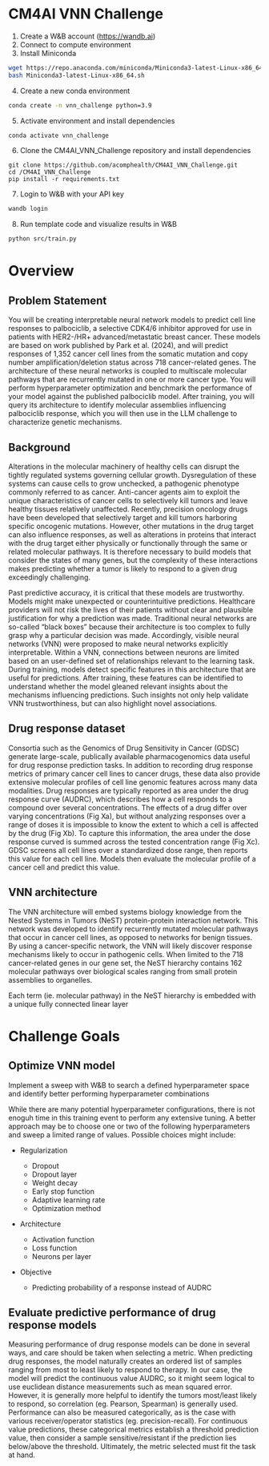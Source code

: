 # CM4AI VNN Challenge
1. Create a W&B account (https://wandb.ai)
2. Connect to compute environment
3. Install Miniconda
```bash
wget https://repo.anaconda.com/miniconda/Miniconda3-latest-Linux-x86_64.sh
bash Miniconda3-latest-Linux-x86_64.sh
```
4. Create a new conda environment
```bash
conda create -n vnn_challenge python=3.9
```
5. Activate environment and install dependencies
```bash
conda activate vnn_challenge
```
6. Clone the CM4AI_VNN_Challenge repository and install dependencies
```
git clone https://github.com/acomphealth/CM4AI_VNN_Challenge.git
cd /CM4AI_VNN_Challenge
pip install -r requirements.txt
```
7. Login to W&B with your API key
```bash
wandb login
```
8. Run template code and visualize results in W&B
```bash
python src/train.py
```

# Overview
## Problem Statement
You will be creating interpretable neural network models to predict cell line responses to palbociclib, a selective CDK4/6 inhibitor approved for use in patients with HER2-/HR+ advanced/metastatic breast cancer. These models are based on work published by Park et al. (2024), and will predict responses of 1,352 cancer cell lines from the somatic mutation and copy number amplification/deletion status across 718 cancer-related genes. The architecture of these neural networks is coupled to multiscale molecular pathways that are recurrently mutated in one or more cancer type. You will perform hyperparameter optimization and benchmark the performance of your model against the published palbociclib model. After training, you will query its architecture to identify molecular assemblies influencing palbociclib response, which you will then use in the LLM challenge to characterize genetic mechanisms. 

## Background
Alterations in the molecular machinery of healthy cells can disrupt the tightly regulated systems governing cellular growth. Dysregulation of these systems can cause cells to grow unchecked, a pathogenic phenotype commonly referred to as cancer. Anti-cancer agents aim to exploit the unique characteristics of cancer cells to selectively kill tumors and leave healthy tissues relatively unaffected. Recently, precision oncology drugs have been developed that selectively target and kill tumors harboring specific oncogenic mutations. However, other mutations in the drug target can also influence responses, as well as alterations in proteins that interact with the drug target either physically or functionally through the same or related molecular pathways. It is therefore necessary to build models that consider the states of many genes, but the complexity of these interactions makes predicting whether a tumor is likely to respond to a given drug exceedingly challenging. 

Past predictive accuracy, it is critical that these models are trustworthy. Models might make unexpected or counterintuitive predictions. Healthcare providers will not risk the lives of their patients without clear and plausible justification for why a prediction was made. Traditional neural networks are so-called “black boxes” because their architecture is too complex to fully grasp why a particular decision was made. Accordingly, visible neural networks (VNN) were proposed to make neural networks explicitly interpretable. Within a VNN, connections between neurons are limited based on an user-defined set of relationships relevant to the learning task. During training, models detect specific features in this architecture that are useful for predictions. After training, these features can be identified to understand whether the model gleaned relevant insights about the mechanisms influencing predictions. Such insights not only help validate VNN trustworthiness, but can also highlight novel associations.

## Drug response dataset
Consortia such as the Genomics of Drug Sensitivity in Cancer (GDSC) generate large-scale, publically available pharmacogenomics data useful for drug response prediction tasks. In addition to recording drug response metrics of primary cancer cell lines to cancer drugs, these data also provide extensive molecular profiles of cell line genomic features across many data modalities. Drug responses are typically reported as area under the drug response curve (AUDRC), which describes how a cell responds to a compound over several concentrations. The effects of a drug differ over varying concentrations (Fig Xa), but without analyzing responses over a range of doses it is impossible to know the extent to which a cell is affected by the drug (Fig Xb). To capture this information, the area under the dose response curved is summed across the tested concentration range (Fig Xc). GDSC screens all cell lines over a standardized dose range, then reports this value for each cell line. Models then evaluate the molecular profile of a cancer cell and predict this value.

## VNN architecture
The VNN architecture will embed systems biology knowledge from the Nested Systems in Tumors (NeST) protein-protein interaction network. This network was developed to identify recurrently mutated molecular pathways that occur in cancer cell lines, as opposed to networks for benign tissues. By using a cancer-specific network, the VNN will likely discover response mechanisms likely to occur in pathogenic cells. When limited to the 718 cancer-related genes in our gene set, the NeST hierarchy contains 162 molecular pathways over biological scales ranging from small protein assemblies to organelles. 

Each term (ie. molecular pathway) in the NeST hierarchy is embedded with a unique fully connected linear layer 

# Challenge Goals

## Optimize VNN model
Implement a sweep with W&B to search a defined hyperparameter space and identify better performing hyperparameter combinations

While there are many potential hyperparameter configurations, there is not enoguh time in this training event to perform any extensive tuning. A better approach may be to choose one or two of the following hyperparameters and sweep a limited range of values. Possible choices might include:

* Regularization
  * Dropout
  * Dropout layer
  * Weight decay
  * Early stop function
  * Adaptive learning rate
  * Optimization method

* Architecture
  * Activation function
  * Loss function
  * Neurons per layer

* Objective
  * Predicting probability of a response instead of AUDRC

## Evaluate predictive performance of drug response models
Measuring performance of drug response models can be done in several ways, and care should be taken when selecting a metric. When predicting drug responses, the model naturally creates an ordered list of samples ranging from most to least likely to respond to therapy. In our case, the model will predict the continuous value AUDRC, so it might seem logical to use euclidean distance measurements such as mean squared error. However, it is generally more helpful to identify the tumors most/least likely to respond, so correlation (eg. Pearson, Spearman) is generally used. Performance can also be measured categorically, as is the case with various receiver/operator statistics (eg. precision-recall). For continuous value predictions, these categorical metrics establish a threshold prediction value, then consider a sample sensitive/resistant if the prediction lies below/above the threshold. Ultimately, the metric selected must fit the task at hand. 
